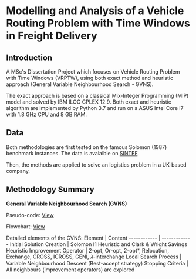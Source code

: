# Modelling and Analysis of a Vehicle Routing Problem with Time Windows in Freight Delivery

## Introduction
A MSc's Dissertation Project which focuses on Vehicle Routing Problem with Time Windows (VRPTW), using both exact method and heuristic approach (General Variable Neighbourhood Search - GVNS).

The exact approach is based on a classical Mix-Integer Programming (MIP) model and solved by IBM ILOG CPLEX 12.9. Both exact and heuristic algorithm are implemented by Python 3.7 and run on a ASUS Intel Core i7 with 1.8 GHz CPU and 8 GB RAM.

## Data
Both methodologies are first tested on the famous Solomon (1987) benchmark instances. The data is avalaible on [SINTEF](https://www.sintef.no/projectweb/top/vrptw/solomon-benchmark/).

Then, the methods are applied to solve an logistics problem in a UK-based company.

## Methodology Summary

**General Variable Neighbourhood Search (GVNS)**

Pseudo-code: [View](https://github.com/dungtran209/Modelling-and-Analysis-of-a-Vehicle-Routing-Problem-with-Time-Windows-in-Freight-Delivery/blob/master/algorithm/GVNS%20pseudo-code.png)

Flowchart: [View](https://github.com/dungtran209/Modelling-and-Analysis-of-a-Vehicle-Routing-Problem-with-Time-Windows-in-Freight-Delivery/blob/master/algorithm/GVNS%20flowchart.png)

Detailed elements of the GVNS:
Element | Content
------------ | -------------
Initial Solution Creation | Solomon I1 Heuristic and Clark & Wright Savings Heuristic
Improvement Operator | 2-opt, Or-opt, 2-opt*, Relocation, Exchange, CROSS, ICROSS, GENI, 𝜆-interchange
Local Search Process | Variable Neighbourhood Descent (Best-accept strategy)
Stopping Criteria | All neighbours (improvement operators) are explored





